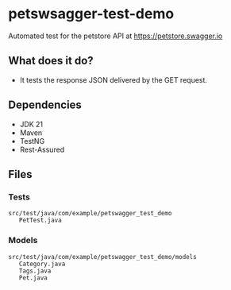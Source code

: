 # petswsagger-test-demo

Automated test for the petstore API at https://petstore.swagger.io

## What does it do?
- It tests the response JSON delivered by the GET request.

## Dependencies
- JDK 21
- Maven
- TestNG
- Rest-Assured

## Files
### Tests
```
src/test/java/com/example/petswagger_test_demo 
   PetTest.java  
```
### Models
```
src/test/java/com/example/petswagger_test_demo/models
   Category.java
   Tags.java
   Pet.java
```

